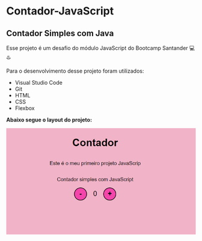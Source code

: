 # Contador-JavaScript
## Contador Simples com Java

Esse projeto é um desafio do módulo JavaScript do Bootcamp Santander 💻♨️ 

Para o desenvolvimento desse projeto foram utilizados:
 - Visual Studio Code
 - Git
 - HTML
 - CSS
 - Flexbox
   
**Abaixo segue o layout do projeto:**

![alt text](https://github.com/SuelenSSantos/Contador-JavaScript/blob/master/assets/print%20contador.png)


